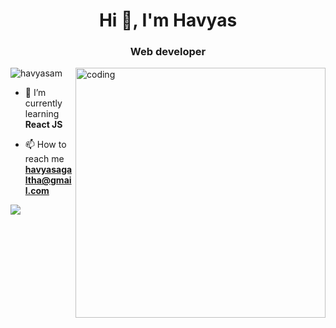 <h1 align="center">Hi 👋, I'm Havyas</h1>
<h3 align="center">Web developer </h3>
<img align="right" alt="coding" width="400" src="https://camo.githubusercontent.com/cae12fddd9d6982901d82580bdf321d81fb299141098ca1c2d4891870827bf17/68747470733a2f2f6d69726f2e6d656469756d2e636f6d2f6d61782f313336302f302a37513379765349765f7430696f4a2d5a2e676966">


<p align="left"> <img src="https://komarev.com/ghpvc/?username=havyasam&label=Profile%20views&color=0e75b6&style=flat" alt="havyasam" /> </p>

- 🌱 I’m currently learning **React JS**


- 📫 How to reach me **havyasagaltha@gmail.com**




<a href="https://git.io/streak-stats"><img src="https://streak-stats.demolab.com?user=havyasam"/></a>
